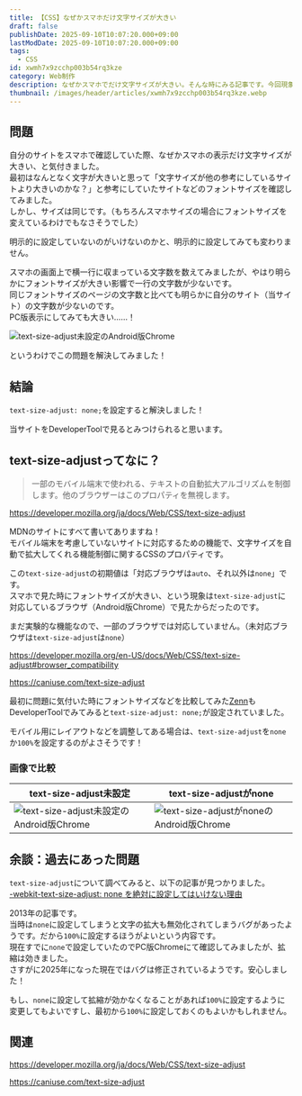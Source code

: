 ```yaml
---
title: 【CSS】なぜかスマホだけ文字サイズが大きい
draft: false
publishDate: 2025-09-10T10:07:20.000+09:00
lastModDate: 2025-09-10T10:07:20.000+09:00
tags:
  - CSS
id: xwmh7x9zcchp003b54rq3kze
category: Web制作
description: なぜかスマホでだけ文字サイズが大きい。そんな時にみる記事です。今回現象を確認したのはAndroidのChromeとSamsungブラウザです。
thumbnail: /images/header/articles/xwmh7x9zcchp003b54rq3kze.webp
---
```

## 問題

自分のサイトをスマホで確認していた際、なぜかスマホの表示だけ文字サイズが大きい、と気付きました。  
最初はなんとなく文字が大きいと思って「文字サイズが他の参考にしているサイトより大きいのかな？」と参考にしていたサイトなどのフォントサイズを確認してみました。  
しかし、サイズは同じです。（もちろんスマホサイズの場合にフォントサイズを変えているわけでもなさそうでした）

明示的に設定していないのがいけないのかと、明示的に設定してみても変わりません。

スマホの画面上で横一行に収まっている文字数を数えてみましたが、やはり明らかにフォントサイズが大きい影響で一行の文字数が少ないです。  
同じフォントサイズのページの文字数と比べても明らかに自分のサイト（当サイト）の文字数が少ないのです。  
PC版表示にしてみても大きい……！

![text-size-adjust未設定のAndroid版Chrome](/images/article/xwmh7x9zcchp003b54rq3kze/old_chrome.webp)

というわけでこの問題を解決してみました！

## 結論

`text-size-adjust: none;`を設定すると解決しました！

当サイトをDeveloperToolで見るとみつけられると思います。

## text-size-adjustってなに？

> 一部のモバイル端末で使われる、テキストの自動拡大アルゴリズムを制御します。他のブラウザーはこのプロパティを無視します。

https://developer.mozilla.org/ja/docs/Web/CSS/text-size-adjust

MDNのサイトにすべて書いてありますね！  
モバイル端末を考慮していないサイトに対応するための機能で、文字サイズを自動で拡大してくれる機能制御に関するCSSのプロパティです。

この`text-size-adjust`の初期値は「対応ブラウザは`auto`、それ以外は`none`」です。  
スマホで見た時にフォントサイズが大きい、という現象は`text-size-adjust`に対応しているブラウザ（Android版Chrome）で見たからだったのです。

まだ実験的な機能なので、一部のブラウザでは対応していません。（未対応ブラウザは`text-size-adjust`は`none`）  

https://developer.mozilla.org/en-US/docs/Web/CSS/text-size-adjust#browser_compatibility

https://caniuse.com/text-size-adjust

最初に問題に気付いた時にフォントサイズなどを比較してみた[Zenn](https://zenn.dev/)もDeveloperToolでみてみると`text-size-adjust: none;`が設定されていました。

モバイル用にレイアウトなどを調整してある場合は、`text-size-adjust`を`none`か`100%`を設定するのがよさそうです！

### 画像で比較

|text-size-adjust未設定|text-size-adjustがnone|
|--|--|
|![text-size-adjust未設定のAndroid版Chrome](/images/article/xwmh7x9zcchp003b54rq3kze/old_chrome.webp)|![text-size-adjustがnoneのAndroid版Chrome](/images/article/xwmh7x9zcchp003b54rq3kze/new_chrome.webp)|

## 余談：過去にあった問題

`text-size-adjust`について調べてみると、以下の記事が見つかりました。  
[-webkit-text-size-adjust: none を絶対に設定してはいけない理由](https://tech.nitoyon.com/ja/blog/2013/02/14/text-size-adjust/)

2013年の記事です。  
当時は`none`に設定してしまうと文字の拡大も無効化されてしまうバグがあったようです。だから`100%`に設定するほうがよいという内容です。  
現在すでに`none`で設定していたのでPC版Chromeにて確認してみましたが、拡縮は効きました。  
さすがに2025年になった現在ではバグは修正されているようです。安心しました！

もし、`none`に設定して拡縮が効かなくなることがあれば`100%`に設定するように変更してもよいですし、最初から`100%`に設定しておくのもよいかもしれません。

## 関連

https://developer.mozilla.org/ja/docs/Web/CSS/text-size-adjust

https://caniuse.com/text-size-adjust

